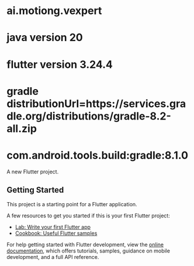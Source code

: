 # ai.motiong.vexpert
# java version 20
# flutter version 3.24.4
# gradle distributionUrl=https\://services.gradle.org/distributions/gradle-8.2-all.zip
# com.android.tools.build:gradle:8.1.0

A new Flutter project.

## Getting Started

This project is a starting point for a Flutter application.

A few resources to get you started if this is your first Flutter project:

- [Lab: Write your first Flutter app](https://docs.flutter.dev/get-started/codelab)
- [Cookbook: Useful Flutter samples](https://docs.flutter.dev/cookbook)

For help getting started with Flutter development, view the
[online documentation](https://docs.flutter.dev/), which offers tutorials,
samples, guidance on mobile development, and a full API reference.
